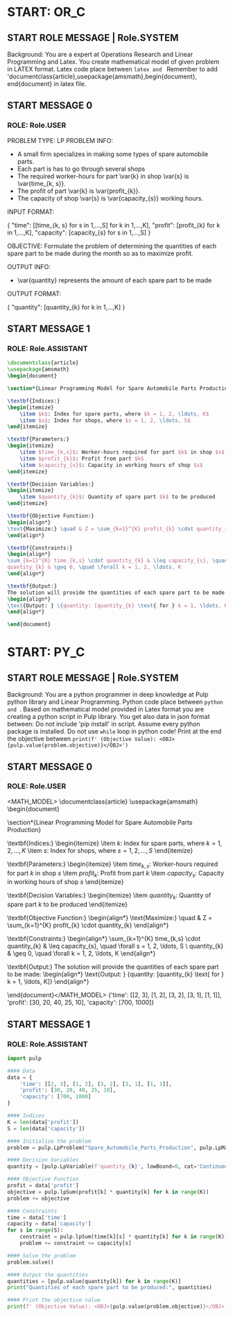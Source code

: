 # START: OR_C 
## START ROLE MESSAGE | Role.SYSTEM 
Background: You are a expert at Operations Research and Linear Programming and Latex. You create mathematical model of given problem in LATEX format. Latex code place between ```latex and ``` Remember to add 'documentclass{article},usepackage{amsmath},begin{document}, end{document} in latex file. 
## START MESSAGE 0 
### ROLE: Role.USER
<DESCRIPTION>
PROBLEM TYPE: LP
PROBLEM INFO:

- A small firm specializes in making some types of spare automobile parts. 
- Each part is has to go through several shops 
- The required worker-hours for part \var{k} in shop \var{s} is \var{time_{k, s}}.
- The profit of part \var{k} is \var{profit_{k}}.
- The capacity of shop \var{s} is \var{capacity_{s}} working hours.

INPUT FORMAT:

{
	"time": [[time_{k, s} for s in 1,...,S] for k in 1,...,K],
	"profit": [profit_{k} for k in 1,...,K],
	"capacity": [capacity_{s} for s in 1,...,S]
}


OBJECTIVE: Formulate the problem of determining the quantities of each spare part to be made during the month so as to maximize profit.

OUTPUT INFO:

- \var{quantity} represents the amount of each spare part to be made

OUTPUT FORMAT:

{
	"quantity": [quantity_{k} for k in 1,...,K]
}
</DESCRIPTION>


## START MESSAGE 1 
### ROLE: Role.ASSISTANT
```latex
\documentclass{article}
\usepackage{amsmath}
\begin{document}

\section*{Linear Programming Model for Spare Automobile Parts Production}

\textbf{Indices:}
\begin{itemize}
    \item $k$: Index for spare parts, where $k = 1, 2, \ldots, K$
    \item $s$: Index for shops, where $s = 1, 2, \ldots, S$
\end{itemize}

\textbf{Parameters:}
\begin{itemize}
    \item $time_{k,s}$: Worker-hours required for part $k$ in shop $s$
    \item $profit_{k}$: Profit from part $k$
    \item $capacity_{s}$: Capacity in working hours of shop $s$
\end{itemize}

\textbf{Decision Variables:}
\begin{itemize}
    \item $quantity_{k}$: Quantity of spare part $k$ to be produced
\end{itemize}

\textbf{Objective Function:}
\begin{align*}
\text{Maximize:} \quad & Z = \sum_{k=1}^{K} profit_{k} \cdot quantity_{k}
\end{align*}

\textbf{Constraints:}
\begin{align*}
\sum_{k=1}^{K} time_{k,s} \cdot quantity_{k} & \leq capacity_{s}, \quad \forall s = 1, 2, \ldots, S \\
quantity_{k} & \geq 0, \quad \forall k = 1, 2, \ldots, K
\end{align*}

\textbf{Output:}
The solution will provide the quantities of each spare part to be made:
\begin{align*}
\text{Output: } \{quantity: [quantity_{k} \text{ for } k = 1, \ldots, K]\}
\end{align*}

\end{document}
```

# START: PY_C 
## START ROLE MESSAGE | Role.SYSTEM 
Background: You are a python programmer in deep knowledge at Pulp python library and Linear Programming. Python code place between ```python and ```. Based on mathematical model provided in Latex format you are creating a python script in Pulp library. You get also data in json format between: <DATA></DATA> Do not include 'pip install' in script. Assume every python package is installed. Do not use `while` loop in python code! Print at the end the objective between <OBJ></OBJ> `print(f' (Objective Value): <OBJ>{pulp.value(problem.objective)}</OBJ>')` 
## START MESSAGE 0 
### ROLE: Role.USER
<MATH_MODEL>
\documentclass{article}
\usepackage{amsmath}
\begin{document}

\section*{Linear Programming Model for Spare Automobile Parts Production}

\textbf{Indices:}
\begin{itemize}
    \item $k$: Index for spare parts, where $k = 1, 2, \ldots, K$
    \item $s$: Index for shops, where $s = 1, 2, \ldots, S$
\end{itemize}

\textbf{Parameters:}
\begin{itemize}
    \item $time_{k,s}$: Worker-hours required for part $k$ in shop $s$
    \item $profit_{k}$: Profit from part $k$
    \item $capacity_{s}$: Capacity in working hours of shop $s$
\end{itemize}

\textbf{Decision Variables:}
\begin{itemize}
    \item $quantity_{k}$: Quantity of spare part $k$ to be produced
\end{itemize}

\textbf{Objective Function:}
\begin{align*}
\text{Maximize:} \quad & Z = \sum_{k=1}^{K} profit_{k} \cdot quantity_{k}
\end{align*}

\textbf{Constraints:}
\begin{align*}
\sum_{k=1}^{K} time_{k,s} \cdot quantity_{k} & \leq capacity_{s}, \quad \forall s = 1, 2, \ldots, S \\
quantity_{k} & \geq 0, \quad \forall k = 1, 2, \ldots, K
\end{align*}

\textbf{Output:}
The solution will provide the quantities of each spare part to be made:
\begin{align*}
\text{Output: } \{quantity: [quantity_{k} \text{ for } k = 1, \ldots, K]\}
\end{align*}

\end{document}</MATH_MODEL>
<DATA>
{'time': [[2, 3], [1, 2], [3, 2], [3, 1], [1, 1]], 'profit': [30, 20, 40, 25, 10], 'capacity': [700, 1000]}</DATA>


## START MESSAGE 1 
### ROLE: Role.ASSISTANT
```python
import pulp

#### Data
data = {
    'time': [[2, 3], [1, 2], [3, 2], [3, 1], [1, 1]],
    'profit': [30, 20, 40, 25, 10],
    'capacity': [700, 1000]
}

#### Indices
K = len(data['profit'])
S = len(data['capacity'])

#### Initialize the problem
problem = pulp.LpProblem("Spare_Automobile_Parts_Production", pulp.LpMaximize)

#### Decision Variables
quantity = [pulp.LpVariable(f'quantity_{k}', lowBound=0, cat='Continuous') for k in range(K)]

#### Objective Function
profit = data['profit']
objective = pulp.lpSum(profit[k] * quantity[k] for k in range(K))
problem += objective

#### Constraints
time = data['time']
capacity = data['capacity']
for s in range(S):
    constraint = pulp.lpSum(time[k][s] * quantity[k] for k in range(K))
    problem += constraint <= capacity[s]

#### Solve the problem
problem.solve()

#### Output the quantities
quantities = [pulp.value(quantity[k]) for k in range(K)]
print("Quantities of each spare part to be produced:", quantities)

#### Print the objective value
print(f' (Objective Value): <OBJ>{pulp.value(problem.objective)}</OBJ>')
```

